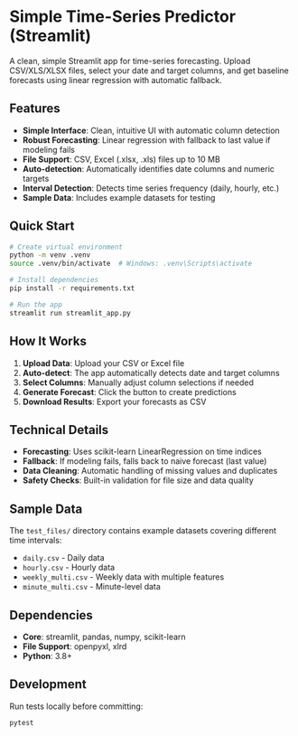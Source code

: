 # Simple Time-Series Predictor (Streamlit)

A clean, simple Streamlit app for time-series forecasting. Upload CSV/XLS/XLSX files, select your date and target columns, and get baseline forecasts using linear regression with automatic fallback.

## Features

- **Simple Interface**: Clean, intuitive UI with automatic column detection
- **Robust Forecasting**: Linear regression with fallback to last value if modeling fails
- **File Support**: CSV, Excel (.xlsx, .xls) files up to 10 MB
- **Auto-detection**: Automatically identifies date columns and numeric targets
- **Interval Detection**: Detects time series frequency (daily, hourly, etc.)
- **Sample Data**: Includes example datasets for testing

## Quick Start

```bash
# Create virtual environment
python -m venv .venv
source .venv/bin/activate  # Windows: .venv\Scripts\activate

# Install dependencies
pip install -r requirements.txt

# Run the app
streamlit run streamlit_app.py
```

## How It Works

1. **Upload Data**: Upload your CSV or Excel file
2. **Auto-detect**: The app automatically detects date and target columns
3. **Select Columns**: Manually adjust column selections if needed
4. **Generate Forecast**: Click the button to create predictions
5. **Download Results**: Export your forecasts as CSV

## Technical Details

- **Forecasting**: Uses scikit-learn LinearRegression on time indices
- **Fallback**: If modeling fails, falls back to naive forecast (last value)
- **Data Cleaning**: Automatic handling of missing values and duplicates
- **Safety Checks**: Built-in validation for file size and data quality

## Sample Data

The `test_files/` directory contains example datasets covering different time intervals:
- `daily.csv` - Daily data
- `hourly.csv` - Hourly data  
- `weekly_multi.csv` - Weekly data with multiple features
- `minute_multi.csv` - Minute-level data

## Dependencies

- **Core**: streamlit, pandas, numpy, scikit-learn
- **File Support**: openpyxl, xlrd
- **Python**: 3.8+

## Development

Run tests locally before committing:
```bash
pytest
```


